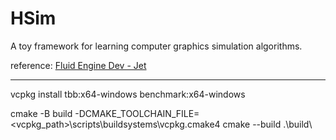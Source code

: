 # HSim

A toy framework for learning computer graphics simulation algorithms.

reference: [Fluid Engine Dev - Jet](https://github.com/doyubkim/fluid-engine-dev)

---

vcpkg install tbb:x64-windows benchmark:x64-windows

cmake -B build -DCMAKE_TOOLCHAIN_FILE=<vcpkg_path>\scripts\buildsystems\vcpkg.cmake4
cmake --build .\build\
